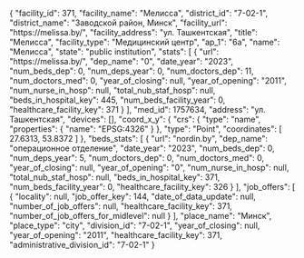{
    "facility_id": 371,
    "facility_name": "Мелисса",
    "district_id": "7-02-1",
    "district_name": "Заводской район, Минск",
    "facility_url": "https:\/\/melissa.by\/",
    "facility_address": "ул. Ташкентская",
    "title": "Мелисса",
    "facility_type": "Медицинский центр",
    "ap_1": "6а",
    "name": "Мелисса",
    "state": "public institution",
    "stats": [
        {
            "url": "https:\/\/melissa.by\/",
            "dep_name": "0",
            "date_year": "2023",
            "num_beds_dep": 0,
            "num_deps_year": 0,
            "num_doctors_dep": 11,
            "num_doctors_med": 0,
            "year_of_closing": null,
            "year_of_opening": "2011",
            "num_nurse_in_hosp": null,
            "total_nub_staf_hosp": null,
            "beds_in_hospital_key": 445,
            "num_beds_facility_year": 0,
            "healthcare_facility_key": 371
        }
    ],
    "med_id": 1757634,
    "address": "ул. Ташкентская",
    "devices": [],
    "coord_x_y": {
        "crs": {
            "type": "name",
            "properties": {
                "name": "EPSG:4326"
            }
        },
        "type": "Point",
        "coordinates": [
            27.6313,
            53.8372
        ]
    },
    "beds_stats": [
        {
            "url": "nordin.by",
            "dep_name": "операционное отделение",
            "date_year": "2023",
            "num_beds_dep": 0,
            "num_deps_year": 5,
            "num_doctors_dep": 0,
            "num_doctors_med": 0,
            "year_of_closing": null,
            "year_of_opening": "0",
            "num_nurse_in_hosp": null,
            "total_nub_staf_hosp": null,
            "beds_in_hospital_key": 371,
            "num_beds_facility_year": 0,
            "healthcare_facility_key": 326
        }
    ],
    "job_offers": [
        {
            "locality": null,
            "job_offer_key": 144,
            "date_of_data_update": null,
            "number_of_job_offers": null,
            "healthcare_facility_key": 371,
            "number_of_job_offers_for_midlevel": null
        }
    ],
    "place_name": "Минск",
    "place_type": "city",
    "division_id": "7-02-1",
    "year_of_closing": null,
    "year_of_opening": "2011",
    "healthcare_facility_key": 371,
    "administrative_division_id": "7-02-1"
}